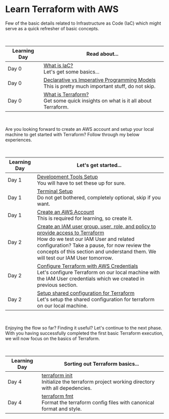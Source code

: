 # Learn Terraform with AWS

Few of the basic details related to Infrastructure as Code (IaC) which might serve as a quick refresher of basic concepts.

<br />

| Learning Day | Read about... | 
|--|--|
| Day 0 | [What is IaC?](./docs/iac_basics.md#what-is-iac) <br /> Let's get some basics... |
| Day 0 | [Declarative vs Imperative Programming Models](./docs/iac_basics.md#declarative-vs-imperative-programming-models) <br /> This is pretty much important stuff, do not skip. |
| Day 0 | [What is Terraform?](./docs/iac_basics.md#what-is-terraform) <br /> Get some quick insights on what is it all about Terraform. |

<br />

Are you looking forward to create an AWS account and setup your local machine to get started with Terraform? Follow through my below experiences.

<br />

| Learning Day | Let's get started... | 
|--|--|
| Day 1 | [Development Tools Setup](./docs/dev_machine_setup.md#development-tools-setup) <br /> You will have to set these up for sure. |
| Day 1 | [Terminal Setup](./docs/dev_machine_setup.md#terminal-setup) <br /> Do not get bothered, completely optional, skip if you want. |
| Day 1 | [Create an AWS Account](./docs/aws_setup.md#create-an-aws-account) <br /> This is required for learning, so create it.|
| Day 2 | [Create an IAM user group, user, role, and policy to provide access to Terraform](./docs/aws_setup.md#create-an-iam-user-group-user-role-and-policy-to-provide-access-to-terraform) <br /> How do we test our IAM User and related configuration? Take a pause, for now review the concepts of this section and understand them. We will test our IAM User tomorrow.|
| Day 2 | [Configure Terraform with AWS Credentials](./docs/aws_setup.md#configure-terraform-with-aws-credentials) <br /> Let's configure Terraform on our local machine with the IAM User credentials which we created in previous section.|
| Day 2 | [Setup shared configuration for Terraform](./docs/aws_setup.md#setup-shared-configuration-for-terraform) <br /> Let's setup the shared configuration for terraform on our local machine.|

<br />

Enjoying the flow so far? Finding it useful? Let's continue to the next phase. With you having successfully completed the first basic Terraform execution, we will now focus on the basics of Terraform.

<br />

| Learning Day | Sorting out Terraform basics... | 
|--|--|
| Day 4 | [terraform init](./docs/terraform_basics.md#terraform-init) <br /> Initialize the terraform project working directory with all depedencies. |
| Day 4 | [terraform fmt](./docs/terraform_basics.md#terraform-fmt) <br /> Format the terraform config files with canonical format and style. |